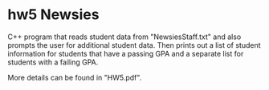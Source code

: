 # hw5 Newsies

C++ program that reads student data from "NewsiesStaff.txt" and also prompts the user for additional student data. Then prints out a list of student information for students
that have a passing GPA and a separate list for students with a failing GPA.

More details can be found in "HW5.pdf".
